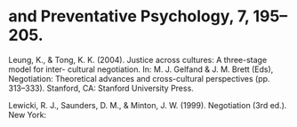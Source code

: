 # and Preventative Psychology, 7, 195–205.

Leung, K., & Tong, K. K. (2004). Justice across cultures: A three-stage model for inter- cultural negotiation. In: M. J. Gelfand & J. M. Brett (Eds), Negotiation: Theoretical advances and cross-cultural perspectives (pp. 313–333). Stanford, CA: Stanford University Press.

Lewicki, R. J., Saunders, D. M., & Minton, J. W. (1999). Negotiation (3rd ed.). New York: